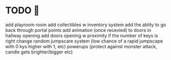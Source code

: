 # TODO 🚧
add playroom room
add collectibles w inventory system
add the ablity to go back through portal points
add animation (once recevied) to doors in hallway opening
add doors opening w proximity if the number of keys is right
change random jumpscare system (low chance of a rapid jumpscape with 0 kys higher with 1, etc)
powerups (protect against monster attack, candle gets brighter/bigger etc)